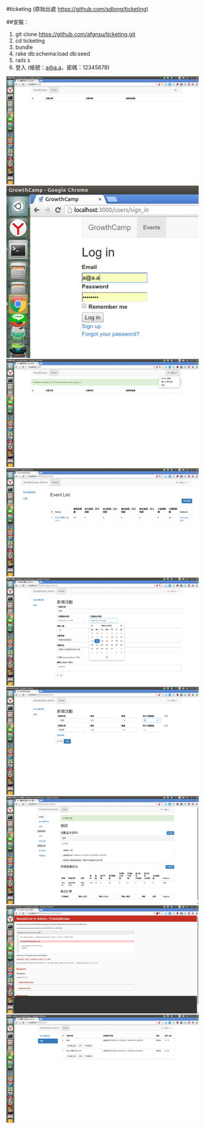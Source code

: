 #ticketing (原始出處 https://github.com/sdlong/ticketing)

##安裝：
1. git clone https://github.com/afgnsu/ticketing.git
2. cd ticketing
3. bundle
4. rake db:schema:load db:seed
5. rails s
6. 登入 (帳號：a@a.a，密碼：12345678)

![Demo](https://github.com/afgnsu/ticketing/blob/master/DEMO.png)
![Demo1](https://github.com/afgnsu/ticketing/blob/master/DEMO1.png)
![Demo2](https://github.com/afgnsu/ticketing/blob/master/DEMO2.png)
![Demo3](https://github.com/afgnsu/ticketing/blob/master/DEMO3.png)
![Demo4](https://github.com/afgnsu/ticketing/blob/master/DEMO4.png)
![Demo5](https://github.com/afgnsu/ticketing/blob/master/DEMO5.png)
![Demo6](https://github.com/afgnsu/ticketing/blob/master/DEMO6.png)
![Demo7](https://github.com/afgnsu/ticketing/blob/master/DEMO7.png)
![Demo8](https://github.com/afgnsu/ticketing/blob/master/DEMO8.png)
